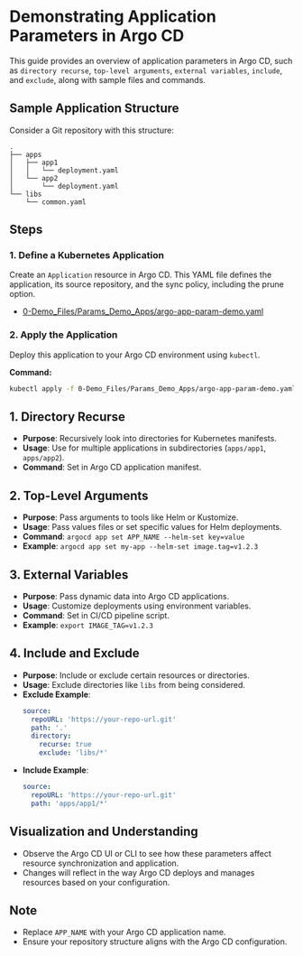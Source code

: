 
# Demonstrating Application Parameters in Argo CD

This guide provides an overview of application parameters in Argo CD, such as `directory recurse`, `top-level arguments`, `external variables`, `include`, and `exclude`, along with sample files and commands.

## Sample Application Structure

Consider a Git repository with this structure:

```
.
├── apps
│   ├── app1
│   │   └── deployment.yaml
│   └── app2
│       └── deployment.yaml
└── libs
    └── common.yaml
```

## Steps

### 1. Define a Kubernetes Application
Create an `Application` resource in Argo CD. This YAML file defines the application, its source repository, and the sync policy, including the prune option.

- [0-Demo_Files/Params_Demo_Apps/argo-app-param-demo.yaml](https://github.com/NguyenDuong21/ArgoCD-Complete-Master-Course/blob/main/0-Demo_Files/Params_Demo_Apps/argo-app-param-demo.yaml)

### 2. Apply the Application
Deploy this application to your Argo CD environment using `kubectl`.

**Command:**
```bash
kubectl apply -f 0-Demo_Files/Params_Demo_Apps/argo-app-param-demo.yaml
```



## 1. Directory Recurse

- **Purpose**: Recursively look into directories for Kubernetes manifests.
- **Usage**: Use for multiple applications in subdirectories (`apps/app1`, `apps/app2`).
- **Command**: Set in Argo CD application manifest.

## 2. Top-Level Arguments

- **Purpose**: Pass arguments to tools like Helm or Kustomize.
- **Usage**: Pass values files or set specific values for Helm deployments.
- **Command**: `argocd app set APP_NAME --helm-set key=value`
- **Example**: `argocd app set my-app --helm-set image.tag=v1.2.3`

## 3. External Variables

- **Purpose**: Pass dynamic data into Argo CD applications.
- **Usage**: Customize deployments using environment variables.
- **Command**: Set in CI/CD pipeline script.
- **Example**: `export IMAGE_TAG=v1.2.3`

## 4. Include and Exclude

- **Purpose**: Include or exclude certain resources or directories.
- **Usage**: Exclude directories like `libs` from being considered.
- **Exclude Example**:
  ```yaml
  source:
    repoURL: 'https://your-repo-url.git'
    path: '.'
    directory:
      recurse: true
      exclude: 'libs/*'
  ```
- **Include Example**:
  ```yaml
  source:
    repoURL: 'https://your-repo-url.git'
    path: 'apps/app1/*'
  ```

## Visualization and Understanding

- Observe the Argo CD UI or CLI to see how these parameters affect resource synchronization and application.
- Changes will reflect in the way Argo CD deploys and manages resources based on your configuration.

## Note

- Replace `APP_NAME` with your Argo CD application name.
- Ensure your repository structure aligns with the Argo CD configuration.
